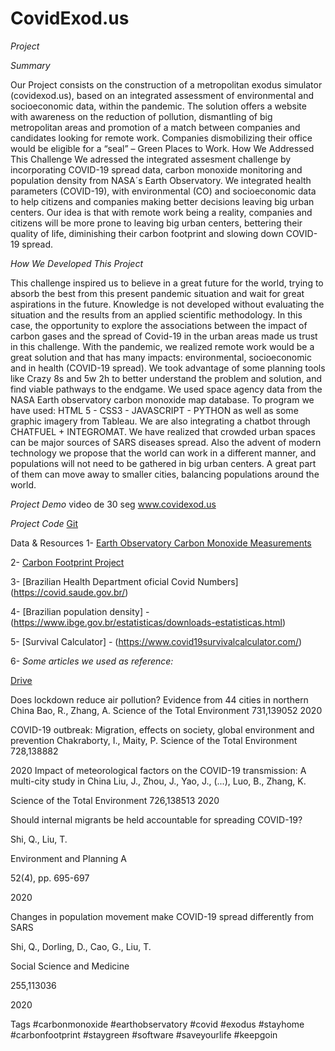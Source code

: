 # CovidExod.us

*Project*

_Summary_

Our Project consists on the construction of a metropolitan exodus simulator (covidexod.us), based on an integrated assessment of environmental and socioeconomic data, within the pandemic. The solution offers a website with awareness on the reduction of pollution, dismantling of big metropolitan areas and promotion of a match between companies and candidates looking for remote work. Companies dismobilizing their office would be eligible for a “seal” – Green Places to Work.
How We Addressed This Challenge
We adressed the integrated assesment challenge by incorporating COVID-19 spread data, carbon monoxide monitoring and population density from NASA´s Earth Observatory. We integrated health parameters (COVID-19), with environmental (CO) and socioeconomic data to help citizens and companies making better decisions leaving big urban centers. Our idea is that with remote work being a reality, companies and citizens will be more prone to leaving big urban centers, bettering their quality of life, diminishing their carbon footprint and slowing down COVID-19 spread. 

_How We Developed This Project_

This challenge inspired us to believe in a great future for the world, trying to absorb the best from this present pandemic situation and wait for great aspirations in the future. Knowledge is not developed without evaluating the situation and the results from an applied scientific methodology. In this case, the opportunity to explore the associations between the  impact of carbon gases and the spread of Covid-19 in the urban areas made us trust in this challenge. With the pandemic, we realized remote work would be a great solution and that has many impacts: environmental, socioeconomic and in health (COVID-19 spread). We took advantage of some planning tools like Crazy 8s and 5w 2h to better understand the problem and solution, and find viable pathways to the endgame. We used space agency data from the NASA Earth observatory carbon monoxide map database. To program we have used: HTML 5 - CSS3 - JAVASCRIPT  - PYTHON as well as some graphic imagery from Tableau. We are also integrating a chatbot through CHATFUEL + INTEGROMAT. We have realized that crowded urban spaces can be major sources of SARS diseases spread. Also the advent of modern technology we propose that the world can work in a different manner, and populations will not need to be gathered in big urban centers. A great part of them can move away to smaller cities, balancing populations around the world. 

_Project Demo_
video de 30 seg
www.covidexod.us

_Project Code_
[Git](https://github.com/CovidExodus/CovidExodusPrototype)

Data & Resources
1- [Earth Observatory Carbon Monoxide Measurements](https://neo.sci.gsfc.nasa.gov/view.php?datasetId=MOP_CO_M)

2- [Carbon Footprint Project](https://www.globalcarbonproject.org/)

3- [Brazilian Health Department oficial Covid Numbers] (https://covid.saude.gov.br/)

4- [Brazilian population density] -  (https://www.ibge.gov.br/estatisticas/downloads-estatisticas.html)

5- [Survival Calculator] -  (https://www.covid19survivalcalculator.com/)

6- _Some articles we used as reference:_

[Drive](https://drive.google.com/open?id=1BVtaRZbattGMIok-f0PLLHMRz73XpkCY)

Does lockdown reduce air pollution? Evidence from 44 cities in northern China
Bao, R., Zhang, A.
Science of the Total Environment
731,139052
2020

COVID-19 outbreak: Migration, effects on society, global environment and prevention
Chakraborty, I., Maity, P.
Science of the Total Environment
728,138882

2020
Impact of meteorological factors on the COVID-19 transmission: A multi-city study in China
Liu, J., Zhou, J., Yao, J., (...), Luo, B., Zhang, K.

Science of the Total Environment
726,138513
2020


Should internal migrants be held accountable for spreading COVID-19?

Shi, Q., Liu, T.

Environment and Planning A

52(4), pp. 695-697

2020



Changes in population movement make COVID-19 spread differently from SARS

Shi, Q., Dorling, D., Cao, G., Liu, T.

Social Science and Medicine

255,113036

2020

Tags
#carbonmonoxide #earthobservatory #covid #exodus #stayhome #carbonfootprint #staygreen #software #saveyourlife #keepgoin
